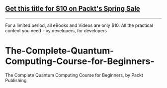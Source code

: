 ## [Get this title for $10 on Packt's Spring Sale](https://www.packt.com/V18098?utm_source=github&utm_medium=packt-github-repo&utm_campaign=spring_10_dollar_2022)
-----
For a limited period, all eBooks and Videos are only $10. All the practical content you need \- by developers, for developers

# The-Complete-Quantum-Computing-Course-for-Beginners-
The Complete Quantum Computing Course for Beginners, by Packt Publishing
